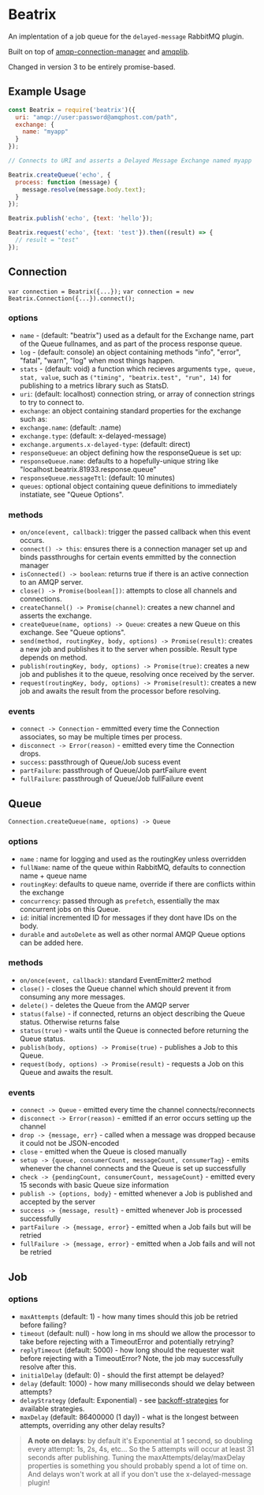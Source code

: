 # Beatrix

An implentation of a job queue for the `delayed-message` RabbitMQ plugin.

Built on top of [amqp-connection-manager](https://github.com/benbria/node-amqp-connection-manager) and [amqplib](https://github.com/squaremo/amqp.node).

Changed in version 3 to be entirely promise-based.

## Example Usage
```javascript
const Beatrix = require('beatrix')({
  uri: "amqp://user:password@amqphost.com/path",
  exchange: {
    name: "myapp"
  }
});

// Connects to URI and asserts a Delayed Message Exchange named myapp

Beatrix.createQueue('echo', {
  process: function (message) {
    message.resolve(message.body.text);
  }
});

Beatrix.publish('echo', {text: 'hello'});

Beatrix.request('echo', {text: 'test'}).then((result) => {
  // result = "test"
});
```

## Connection
`var connection = Beatrix({...});`
`var connection = new Beatrix.Connection({...}).connect();`

### options
* `name` - (default: "beatrix") used as a default for the Exchange name, part of the Queue fullnames, and as part of the process response queue.
* `log` - (default: console) an object containing methods "info", "error", "fatal", "warn", "log" when most things happen.
* `stats` - (default: void) a function which recieves arguments `type, queue, stat, value`, such as `("timing", "beatrix.test", "run", 14)` for publishing to a metrics library such as StatsD.
* `uri`: (default: localhost) connection string, or array of connection strings to try to connect to.
* `exchange`: an object containing standard properties for the exchange such as:
* `exchange.name`: (default: .name)
* `exchange.type`: (default: x-delayed-message)
* `exchange.arguments.x-delayed-type`: (default: direct)
* `responseQueue`: an object defining how the responseQueue is set up:
* `responseQueue.name`: defaults to a hopefully-unique string like "localhost.beatrix.81933.response.queue"
* `responseQueue.messageTtl`: (default: 10 minutes)
* `queues`: optional object containing queue definitions to immediately instatiate, see "Queue Options".

### methods
* `on/once(event, callback)`: trigger the passed callback when this event occurs.
* `connect() -> this`: ensures there is a connection manager set up and binds passthroughs for certain events emmitted by the connection manager
* `isConnected() -> boolean`: returns true if there is an active connection to an AMQP server.
* `close() -> Promise(boolean[])`: attempts to close all channels and connections.
* `createChannel() -> Promise(channel)`: creates a new channel and asserts the exchange.
* `createQueue(name, options) -> Queue`: creates a new Queue on this exchange. See "Queue options".
* `send(method, routingKey, body, options) -> Promise(result)`: creates a new job and publishes it to the server when possible. Result type depends on method.
* `publish(routingKey, body, options) -> Promise(true)`: creates a new job and publishes it to the queue, resolving once received by the server.
* `request(routingKey, body, options) -> Promise(result)`: creates a new job and awaits the result from the processor before resolving.

### events
* `connect -> Connection` - emmitted every time the Connection associates, so may be multiple times per process.
* `disconnect -> Error(reason)` - emitted every time the Connection drops.
* `success`: passthrough of Queue/Job sucess event
* `partFailure`: passthrough of Queue/Job partFailure event
* `fullFailure`: passthrough of Queue/Job fullFailure event

## Queue
`Connection.createQueue(name, options) -> Queue`
### options
* `name` : name for logging and used as the routingKey unless overridden
* `fullName`: name of the queue within RabbitMQ, defaults to connection name + queue name
* `routingKey`: defaults to queue name, override if there are conflicts within the exchange
* `concurrency`: passed through as `prefetch`, essentially the max concurrent jobs on this Queue.
* `id`: initial incremented ID for messages if they dont have IDs on the body.
* `durable` and `autoDelete` as well as other normal AMQP Queue options can be added here.

### methods
* `on/once(event, callback)`: standard EventEmitter2 method
* `close()` - closes the Queue channel which should prevent it from consuming any more messages.
* `delete()` - deletes the Queue from the AMQP server
* `status(false)` - if connected, returns an object describing the Queue status. Otherwise returns false
* `status(true)` - waits until the Queue is connected before returning the Queue status.
* `publish(body, options) -> Promise(true)` - publishes a Job to this Queue.
* `request(body, options) -> Promise(result)` - requests a Job on this Queue and awaits the result.

### events
* `connect -> Queue` - emitted every time the channel connects/reconnects
* `disconnect -> Error(reason)` - emitted if an error occurs setting up the channel
* `drop -> {message, err}` - called when a message was dropped because it could not be JSON-encoded
* `close` - emitted when the Queue is closed manually
* `setup -> {queue, consumerCount, messageCount, consumerTag}` - emits whenever the channel connects and the Queue is set up successfully
* `check -> {pendingCount, consumerCount, messageCount}` - emitted every 15 seconds with basic Queue size information
* `publish -> {options, body}` - emitted whenever a Job is published and accepted by the server
* `success -> {message, result}` - emitted whenever Job is processed successfully
* `partFailure -> {message, error}` - emitted when a Job fails but will be retried
* `fullFailure -> {message, error}` - emitted when a Job fails and will not be retried

## Job
### options
* `maxAttempts` (default: 1) - how many times should this job be retried before failing?
* `timeout` (default: null) - how long in ms should we allow the processor to take before rejecting with a TimeoutError and potentially retrying?
* `replyTimeout` (default: 5000) - how long should the requester wait before rejecting with a TimeoutError? Note, the job may successfully resolve after this.
* `initialDelay` (default: 0) - should the first attempt be delayed?
* `delay` (default: 1000) - how many milliseconds should we delay between attempts?
* `delayStrategy` (default: Exponential) - see [backoff-strategies](https://github.com/richthegeek/node-backoff-strategies) for available strategies.
* `maxDelay` (default: 86400000 (1 day)) - what is the longest between attempts, overriding any other delay results?

>**A note on delays**: by default it's Exponential at 1 second, so doubling every attempt: 1s, 2s, 4s, etc... So the 5 attempts will occur at least 31 seconds after publishing. Tuning the maxAttempts/delay/maxDelay properties is something you should probably spend a lot of time on. And delays won't work at all if you don't use the x-delayed-message plugin!
